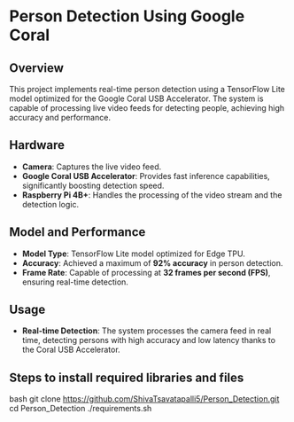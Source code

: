 # Person Detection Using Google Coral

## Overview
This project implements real-time person detection using a TensorFlow Lite model optimized for the Google Coral USB Accelerator. The system is capable of processing live video feeds for detecting people, achieving high accuracy and performance.

## Hardware
- **Camera**: Captures the live video feed.
- **Google Coral USB Accelerator**: Provides fast inference capabilities, significantly boosting detection speed.
- **Raspberry Pi 4B+**: Handles the processing of the video stream and the detection logic.

## Model and Performance
- **Model Type**: TensorFlow Lite model optimized for Edge TPU.
- **Accuracy**: Achieved a maximum of **92% accuracy** in person detection.
- **Frame Rate**: Capable of processing at **32 frames per second (FPS)**, ensuring real-time detection.

## Usage
- **Real-time Detection**: The system processes the camera feed in real time, detecting persons with high accuracy and low latency thanks to the Coral USB Accelerator.

## Steps to install required libraries and files
bash
 git clone https://github.com/ShivaTsavatapalli5/Person_Detection.git
 cd Person_Detection
 ./requirements.sh
